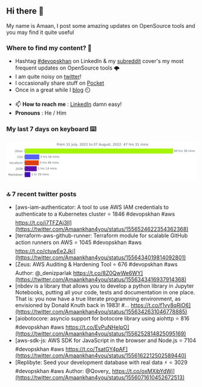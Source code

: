 <!--- [![Hits](https://hits.seeyoufarm.com/api/count/incr/badge.svg?url=https%3A%2F%2Fgithub.com%2Fakhan4u%2Fhit-counter&count_bg=%2379C83D&title_bg=%23555555&icon=&icon_color=%23E7E7E7&title=visits&edge_flat=false)](https://hits.seeyoufarm.com) --->

## Hi there 👋

My name is Amaan, I post some amazing updates on OpenSource tools and you may find it quite useful

### Where to find my content? 🤔

* Hashtag [#devopskhan](https://www.linkedin.com/feed/hashtag/devopskhan/) on LinkedIn & my [subreddit](https://www.reddit.com/r/devopskhan/) cover's my most frequent updates on OpenSource tools 🌩️
* I am quite noisy on [twitter](https://twitter.com/Amaankhan4you)!
* I occasionally share stuff on [Pocket](https://getpocket.com/@ej6g8d1dp2829A16a9Tf5d4T6bAMp3d8791rejDe86yem3bm4e14ex4fT4dluk29)
* Once in a great while I [blog](https://linuxparrot.com/) ⏲️


- 📫 **How to reach me** : [LinkedIn](https://www.linkedin.com/in/amaan-khan-linux-ninja) damn easy!
- **Pronouns** : He / Him

### My last 7 days on keyboard ⌨️

<img src="https://github.com/akhan4u/akhan4u/blob/main/images/stat.svg" alt="Amaan's Wakatime Activity!"/>

### 🔝 7 recent twitter posts
<!-- DEVDOJO:START -->
- [aws-iam-authenticator: A tool to use AWS IAM credentials to authenticate to a Kubernetes cluster
⭐️ 1846
#devopskhan #aws
https://t.co/i7TFZAj3Il](https://twitter.com/Amaankhan4you/status/1556524622354362368)
- [terraform-aws-github-runner: Terraform module for scalable GitHub action runners on AWS
⭐️ 1045
#devopskhan #aws
https://t.co/ctuwEe2Jki](https://twitter.com/Amaankhan4you/status/1556434019814092801)
- [Zeus: AWS Auditing &amp; Hardening Tool
⭐️ 676
#devopskhan #aws
Author: @_denizparlak
https://t.co/8Z0QwWe6WY](https://twitter.com/Amaankhan4you/status/1556343416937914368)
- [nbdev is a library that allows you to develop a python library in Jupyter Notebooks, putting all your code, tests and documentation in one place. That is: you now have a true literate programming environment, as envisioned by Donald Knuth back in 1983! #… https://t.co/f1vy8qRiO6](https://twitter.com/Amaankhan4you/status/1556342631046778885)
- [aiobotocore: asyncio support for botocore library using aiohttp
⭐️ 816
#devopskhan #aws
https://t.co/EvPuNHeIpO](https://twitter.com/Amaankhan4you/status/1556252814825095169)
- [aws-sdk-js: AWS SDK for JavaScript in the browser and Node.js
⭐️ 7104
#devopskhan #aws
https://t.co/TsatGY4pAF](https://twitter.com/Amaankhan4you/status/1556162212502589440)
- [Replibyte: Seed your development database with real data ⚡️
⭐️ 3029
#devopskhan #aws
Author: @Qovery_
https://t.co/oxMXibYdWj](https://twitter.com/Amaankhan4you/status/1556071610452672513)
<!-- DEVDOJO:END -->

<!-- ![Amaan's GitHub stats](https://github-readme-stats.vercel.app/api?username=akhan4u&count_private=true&show_icons=true&hide=contribs) -->
